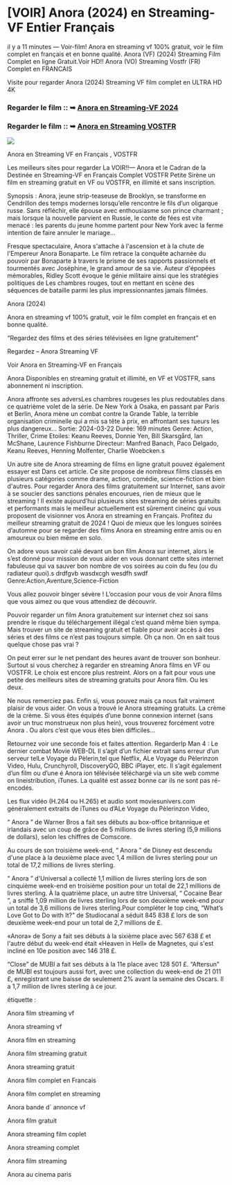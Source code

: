 # [VOIR] Anora (2024) en Streaming-VF Entier Français

il y a 11 minutes — Voir-film! Anora en streaming vf 100% gratuit, voir le film complet en français et en bonne qualité. Anora (VF) (2024) Streaming Film Complet en ligne Gratuit.Voir HD!! Anora (VO) Streaming Vostfr (FR) Complet en FRANCAIS

Visite pour regarder Anora (2024) Streaming VF film complet en ULTRA HD 4K

### Regarder le film :: ➥ [Anora en Streaming-VF 2024](https://t.co/Qsx4SDM1eJ)

### Regarder le film :: ➥ [Anora en Streaming VOSTFR](https://t.co/Qsx4SDM1eJ)

<p dir="auto"><a href="https://t.co/Qsx4SDM1eJ" title="PLAY NOW" rel="nofollow"><img src="https://i.imgur.com/jhNGoEt.gif" style="max-width: 100%;"></a></p>

Anora en Streaming VF en Français , VOSTFR

Les meilleurs sites pour regarder La VOIR!!— Anora et le Cadran de la Destinée en Streaming-VF en Français Complet VOSTFR Petite Sirène un film en streaming gratuit en VF ou VOSTFR, en illimité et sans inscription.

Synopsis : Anora, jeune strip-teaseuse de Brooklyn, se transforme en Cendrillon des temps modernes lorsqu’elle rencontre le fils d’un oligarque russe. Sans réfléchir, elle épouse avec enthousiasme son prince charmant ; mais lorsque la nouvelle parvient en Russie, le conte de fées est vite menacé : les parents du jeune homme partent pour New York avec la ferme intention de faire annuler le mariage...

Fresque spectaculaire, Anora s'attache à l'ascension et à la chute de l'Empereur Anora Bonaparte. Le film retrace la conquête acharnée du pouvoir par Bonaparte à travers le prisme de ses rapports passionnels et tourmentés avec Joséphine, le grand amour de sa vie. Auteur d'épopées mémorables, Ridley Scott évoque le génie militaire ainsi que les stratégies politiques de Les chambres rouges, tout en mettant en scène des séquences de bataille parmi les plus impressionnantes jamais filmées.

Anora (2024)

Anora en streaming vf 100% gratuit, voir le film complet en français et en bonne qualité.

“Regardez des films et des séries télévisées en ligne gratuitement”

Regardez – Anora Streaming VF

Voir Anora en Streaming-VF en Français

Anora Disponibles en streaming gratuit et illimité, en VF et VOSTFR, sans abonnement ni inscription.

Anora affronte ses adversLes chambres rougeses les plus redoutables dans ce quatrième volet de la série. De New York à Osaka, en passant par Paris et Berlin, Anora mène un combat contre la Grande Table, la terrible organisation criminelle qui a mis sa tête à prix, en affrontant ses tueurs les plus dangereux... Sortie: 2024-03-22 Durée: 169 minutes Genre: Action, Thriller, Crime Etoiles: Keanu Reeves, Donnie Yen, Bill Skarsgård, Ian McShane, Laurence Fishburne Directeur: Manfred Banach, Paco Delgado, Keanu Reeves, Henning Molfenter, Charlie Woebcken.s

Un autre site de Anora streaming de films en ligne gratuit pouvez également essayer est Dans cet article. Ce site propose de nombreux films classés en plusieurs catégories comme drame, action, comédie, science-fiction et bien d'autres. Pour regarder Anora des films gratuitement sur Internet, sans avoir à se soucier des sanctions pénales encourues, rien de mieux que le streaming ! Il existe aujourd’hui plusieurs sites streaming de séries gratuits et performants mais le meilleur actuellement est sûrement cineinc qui vous proposent de visionner vos Anora en streaming en Français. Profitez du meilleur streaming gratuit de 2024 ! Quoi de mieux que les longues soirées d’automne pour se regarder des films Anora en streaming entre amis ou en amoureux ou bien même en solo.

On adore vous savoir calé devant un bon film Anora sur internet, alors le s’est donné pour mission de vous aider en vous donnant cette sites internet fabuleuse qui va sauver bon nombre de vos soirées au coin du feu (ou du radiateur quoi).s drdfgvb wasdxcgh wesdfh swdf Genre:Action,Aventure,Science-Fiction

Vous allez pouvoir binger sévère ! L’occasion pour vous de voir Anora films que vous aimez ou que vous attendiez de découvrir.

Pouvoir regarder un film Anora gratuitement sur internet chez soi sans prendre le risque du téléchargement illégal c’est quand même bien sympa. Mais trouver un site de streaming gratuit et fiable pour avoir accès à des séries et des films ce n’est pas toujours simple. Oh ça non. On en sait tous quelque chose pas vrai ?

On peut errer sur le net pendant des heures avant de trouver son bonheur. Surtout si vous cherchez à regarder en streaming Anora films en VF ou VOSTFR. Le choix est encore plus restreint. Alors on a fait pour vous une petite des meilleurs sites de streaming gratuits pour Anora film. Ou les deux.

Ne nous remerciez pas. Enfin si, vous pouvez mais ça nous fait vraiment plaisir de vous aider. On vous a trouvé le Anora streaming gratuits. La crème de la crème. Si vous êtes équipés d’une bonne connexion internet (sans avoir un truc monstrueux non plus hein), vous trouverez forcément votre Anora . Ou alors c’est que vous êtes bien difficiles…

Retournez voir une seconde fois et faites attention. RegarderIp Man 4 : Le dernier combat Movie WEB-DL Il s’agit d’un fichier extrait sans erreur d’un serveur telLe Voyage du Pèlerin,tel que Netflix, ALe Voyage du Pèlerinzon Video, Hulu, Crunchyroll, DiscoveryGO, BBC iPlayer, etc. Il s’agit également d’un film ou d’une é Anora ion télévisée téléchargé via un site web comme on lineistribution, iTunes. La qualité est assez bonne car ils ne sont pas ré-encodés.

Les flux vidéo (H.264 ou H.265) et audio sont moviesunivers.com généralement extraits de iTunes ou d’ALe Voyage du Pèlerinzon Video,

“ Anora ” de Warner Bros a fait ses débuts au box-office britannique et irlandais avec un coup de grâce de 5 millions de livres sterling (5,9 millions de dollars), selon les chiffres de Comscore.

Au cours de son troisième week-end, “ Anora ” de Disney est descendu d'une place à la deuxième place avec 1,4 million de livres sterling pour un total de 17,2 millions de livres sterling.

“ Anora ” d'Universal a collecté 1,1 million de livres sterling lors de son cinquième week-end en troisième position pour un total de 22,1 millions de livres sterling. À la quatrième place, un autre titre Universal, “ Cocaine Bear ”, a sniffé 1,09 million de livres sterling lors de son deuxième week-end pour un total de 3,6 millions de livres sterling.Pour compléter le top cinq, “What’s Love Got to Do with It?” de Studiocanal a séduit 845 838 £ lors de son deuxième week-end pour un total de 2,7 millions de £.

«Anora» de Sony a fait ses débuts à la sixième place avec 567 638 £ et l'autre début du week-end était «Heaven in Hell» de Magnetes, qui s'est incliné en 10e position avec 146 318 £.

“Close” de MUBI a fait ses débuts à la 11e place avec 128 501 £. “Aftersun” de MUBI est toujours aussi fort, avec une collection du week-end de 21 011 £, enregistrant une baisse de seulement 2% avant la semaine des Oscars. Il a 1,7 million de livres sterling à ce jour.

étiquette :

Anora film streaming vf

Anora streaming vf

Anora film en streaming

Anora film streaming gratuit

Anora streaming gratuit

Anora film complet en Francais

Anora film complet en streaming

Anora bande d` annonce vf

Anora film gratuit

Anora streaming film coplet

Anora streaming complet

Anora film streaming

Anora au cinema paris
